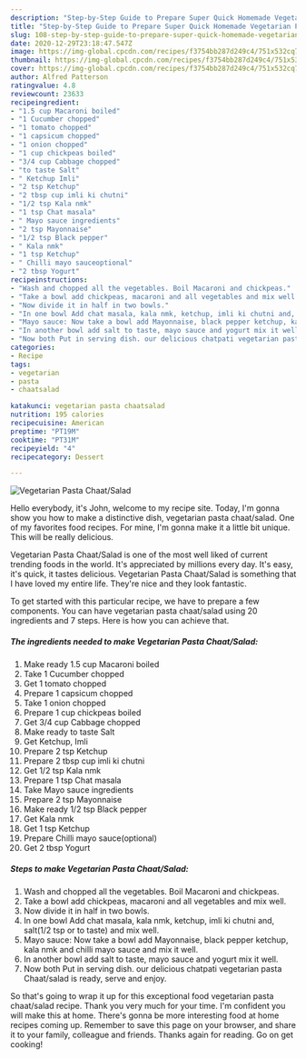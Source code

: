 ```yaml
---
description: "Step-by-Step Guide to Prepare Super Quick Homemade Vegetarian Pasta Chaat/Salad"
title: "Step-by-Step Guide to Prepare Super Quick Homemade Vegetarian Pasta Chaat/Salad"
slug: 108-step-by-step-guide-to-prepare-super-quick-homemade-vegetarian-pasta-chaat-salad
date: 2020-12-29T23:18:47.547Z
image: https://img-global.cpcdn.com/recipes/f3754bb287d249c4/751x532cq70/vegetarian-pasta-chaatsalad-recipe-main-photo.jpg
thumbnail: https://img-global.cpcdn.com/recipes/f3754bb287d249c4/751x532cq70/vegetarian-pasta-chaatsalad-recipe-main-photo.jpg
cover: https://img-global.cpcdn.com/recipes/f3754bb287d249c4/751x532cq70/vegetarian-pasta-chaatsalad-recipe-main-photo.jpg
author: Alfred Patterson
ratingvalue: 4.8
reviewcount: 23633
recipeingredient:
- "1.5 cup Macaroni boiled"
- "1 Cucumber chopped"
- "1 tomato chopped"
- "1 capsicum chopped"
- "1 onion chopped"
- "1 cup chickpeas boiled"
- "3/4 cup Cabbage chopped"
- "to taste Salt"
- " Ketchup Imli"
- "2 tsp Ketchup"
- "2 tbsp cup imli ki chutni"
- "1/2 tsp Kala nmk"
- "1 tsp Chat masala"
- " Mayo sauce ingredients"
- "2 tsp Mayonnaise"
- "1/2 tsp Black pepper"
- " Kala nmk"
- "1 tsp Ketchup"
- " Chilli mayo sauceoptional"
- "2 tbsp Yogurt"
recipeinstructions:
- "Wash and chopped all the vegetables. Boil Macaroni and chickpeas."
- "Take a bowl add chickpeas, macaroni and all vegetables and mix well."
- "Now divide it in half in two bowls."
- "In one bowl Add chat masala, kala nmk, ketchup, imli ki chutni and, salt(1/2 tsp or to taste) and mix well."
- "Mayo sauce: Now take a bowl add Mayonnaise, black pepper ketchup, kala nmk and chilli mayo sauce and mix it well."
- "In another bowl add salt to taste, mayo sauce and yogurt mix it well."
- "Now both Put in serving dish. our delicious chatpati vegetarian pasta Chaat/salad is ready, serve and enjoy."
categories:
- Recipe
tags:
- vegetarian
- pasta
- chaatsalad

katakunci: vegetarian pasta chaatsalad 
nutrition: 195 calories
recipecuisine: American
preptime: "PT19M"
cooktime: "PT31M"
recipeyield: "4"
recipecategory: Dessert

---
```



![Vegetarian Pasta Chaat/Salad](https://img-global.cpcdn.com/recipes/f3754bb287d249c4/751x532cq70/vegetarian-pasta-chaatsalad-recipe-main-photo.jpg)

Hello everybody, it's John, welcome to my recipe site. Today, I'm gonna show you how to make a distinctive dish, vegetarian pasta chaat/salad. One of my favorites food recipes. For mine, I'm gonna make it a little bit unique. This will be really delicious.



Vegetarian Pasta Chaat/Salad is one of the most well liked of current trending foods in the world. It's appreciated by millions every day. It's easy, it's quick, it tastes delicious. Vegetarian Pasta Chaat/Salad is something that I have loved my entire life. They're nice and they look fantastic.


To get started with this particular recipe, we have to prepare a few components. You can have vegetarian pasta chaat/salad using 20 ingredients and 7 steps. Here is how you can achieve that.

<!--inarticleads1-->

##### The ingredients needed to make Vegetarian Pasta Chaat/Salad:

1. Make ready 1.5 cup Macaroni boiled
1. Take 1 Cucumber chopped
1. Get 1 tomato chopped
1. Prepare 1 capsicum chopped
1. Take 1 onion chopped
1. Prepare 1 cup chickpeas boiled
1. Get 3/4 cup Cabbage chopped
1. Make ready to taste Salt
1. Get  Ketchup, Imli
1. Prepare 2 tsp Ketchup
1. Prepare 2 tbsp cup imli ki chutni
1. Get 1/2 tsp Kala nmk
1. Prepare 1 tsp Chat masala
1. Take  Mayo sauce ingredients
1. Prepare 2 tsp Mayonnaise
1. Make ready 1/2 tsp Black pepper
1. Get  Kala nmk
1. Get 1 tsp Ketchup
1. Prepare  Chilli mayo sauce(optional)
1. Get 2 tbsp Yogurt




<!--inarticleads2-->

##### Steps to make Vegetarian Pasta Chaat/Salad:

1. Wash and chopped all the vegetables. Boil Macaroni and chickpeas.
1. Take a bowl add chickpeas, macaroni and all vegetables and mix well.
1. Now divide it in half in two bowls.
1. In one bowl Add chat masala, kala nmk, ketchup, imli ki chutni and, salt(1/2 tsp or to taste) and mix well.
1. Mayo sauce: Now take a bowl add Mayonnaise, black pepper ketchup, kala nmk and chilli mayo sauce and mix it well.
1. In another bowl add salt to taste, mayo sauce and yogurt mix it well.
1. Now both Put in serving dish. our delicious chatpati vegetarian pasta Chaat/salad is ready, serve and enjoy.




So that's going to wrap it up for this exceptional food vegetarian pasta chaat/salad recipe. Thank you very much for your time. I'm confident you will make this at home. There's gonna be more interesting food at home recipes coming up. Remember to save this page on your browser, and share it to your family, colleague and friends. Thanks again for reading. Go on get cooking!
